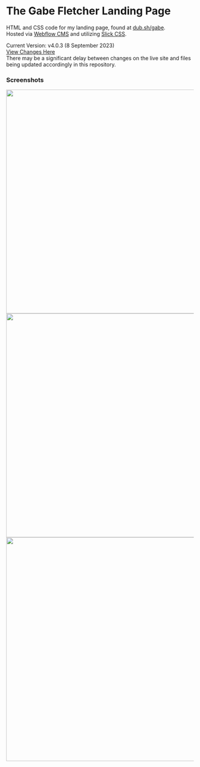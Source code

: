 # The Gabe Fletcher Landing Page
HTML and CSS code for my landing page, found at [dub.sh/gabe](https://dub.sh/gabe).<br>
Hosted via [Webflow CMS](https://webflow.com/cms) and utilizing [Slick CSS](https://kenwheeler.github.io/slick/).<br>

Current Version: v4.0.3 (8 September 2023)<br>
[View Changes Here](https://github.com/gabefletch/site/blob/main/changes.md)<br>
There may be a significant delay between changes on the live site and files being updated accordingly in this repository.<br>

### Screenshots
<img src="https://i.imgur.com/13hEUqY.png" width=600>
<img src="https://i.imgur.com/n7028eO.png" width=600>
<img src="https://i.imgur.com/ozEAytv.png" width=600>

